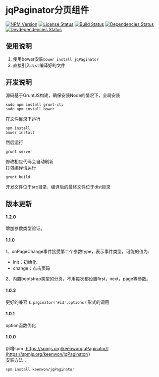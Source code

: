 # jqPaginator分页组件

[![NPM Version][npm-image]][npm-url]
[![License Status][license-image]][license-url]
[![Build Status][circleci-image]][circleci-url]
[![Dependencies Status][dependencies-image]][dependencies-url]
[![Devdependencies Status][devdependencies-image]][devdependencies-url]

## 使用说明

1. 使用bower安装`bower install jqPaginator`
2. 直接引入`dist`编译好的文件

## 开发说明

源码基于GruntJS构建，确保安装Node的情况下，全局安装

```shell
sudo npm install grunt-cli
sudo npm install bower
```

在文件目录下运行

```shell
npm install
bower install
```

然后运行

```shell
grunt server
```

修改相应代码会自动刷新  
打包编译请运行

```shell
grunt build
```

开发文件位于src目录，编译后的最终文件位于dist目录

## 版本更新

#### 1.2.0

增加参数类型验证。

#### 1.1.0

1、onPageChange事件接受第二个参数type，表示事件类型，可能的值为:
- init：初始化
- change：点击页码

2、内置bootstrap类型的分页，不用每次都设置first，next，page等参数。

#### 1.0.2

更好的兼容 `$.paginator('#id',options)` 形式的调用

#### 1.0.1

option函数优化

#### 1.0.0

新增spm [https://spmjs.org/keenwon/jqPaginator/](https://spmjs.org/keenwon/jqPaginator/)   
安装方法：

```shell
spm install keenwon/jqPaginator
```

[npm-image]: https://img.shields.io/npm/v/jq-paginator.svg?maxAge=3600&&style=flat-square
[npm-url]: https://www.npmjs.com/package/jq-paginator
[license-image]: https://img.shields.io/github/license/keenwon/jqPaginator.svg?maxAge=3600&style=flat-square
[license-url]: https://github.com/keenwon/jqPaginator/blob/master/LICENSE
[circleci-image]: https://img.shields.io/circleci/project/github/keenwon/jqPaginator.svg?maxAge=3600&logo=circleci&style=flat-square
[circleci-url]: https://circleci.com/gh/keenwon/jqPaginator
[dependencies-image]: https://img.shields.io/david/keenwon/jqPaginator.svg?maxAge=3600&style=flat-square
[dependencies-url]: https://david-dm.org/keenwon/jqPaginator
[devdependencies-image]: https://img.shields.io/david/dev/keenwon/jqPaginator.svg?maxAge=3600&style=flat-square
[devdependencies-url]: https://david-dm.org/keenwon/jqPaginator?type=dev
